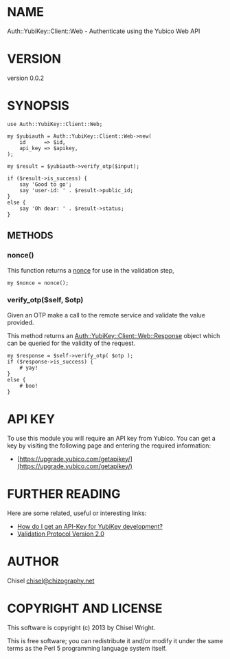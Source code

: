 # NAME

Auth::YubiKey::Client::Web - Authenticate using the Yubico Web API

# VERSION

version 0.0.2

# SYNOPSIS

    use Auth::YubiKey::Client::Web;

    my $yubiauth = Auth::YubiKey::Client::Web->new(
        id      => $id,
        api_key => $apikey,
    );

    my $result = $yubiauth->verify_otp($input);

    if ($result->is_success) {
        say 'Good to go';
        say 'user-id: ' . $result->public_id;
    }
    else {
        say 'Oh dear: ' . $result->status;
    }

## METHODS

### nonce()

This function returns a
[nonce](http://en.wikipedia.org/wiki/Cryptographic_nonce) for use in the
validation step,

    my $nonce = nonce();

### verify\_otp($self, $otp)

Given an OTP make a call to the remote service and validate the value
provided.

This method returns an [Auth::YubiKey::Client::Web::Response](https://metacpan.org/pod/Auth::YubiKey::Client::Web::Response) object which
can be queried for the validity of the request.

    my $response = $self->verify_otp( $otp );
    if ($response->is_success) {
        # yay!
    }
    else {
        # boo!
    }

# API KEY

To use this module you will require an API key from Yubico. You can
get a key by visiting the following page and entering the required
information:

- [https://upgrade.yubico.com/getapikey/](https://upgrade.yubico.com/getapikey/)

# FURTHER READING

Here are some related, useful or interesting links:

- [How do I get an API-Key for YubiKey development?](https://www.yubico.com/faq/api-key-yubikey-development/)
- [Validation Protocol Version 2.0](https://github.com/Yubico/yubikey-val/wiki/ValidationProtocolV20)

# AUTHOR

Chisel <chisel@chizography.net>

# COPYRIGHT AND LICENSE

This software is copyright (c) 2013 by Chisel Wright.

This is free software; you can redistribute it and/or modify it under
the same terms as the Perl 5 programming language system itself.
